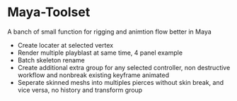 # Maya-Toolset
A banch of small function for rigging and animtion flow better in Maya
- Create locater at selected vertex
- Render multiple playblast at same time, 4 panel example
- Batch skeleton rename
- Create additional extra group for any selected controller, non destructive workflow and nonbreak existing keyframe animated
- Seperate skinned meshs into multiples pierces without skin break, and vice versa, no history and transform group
